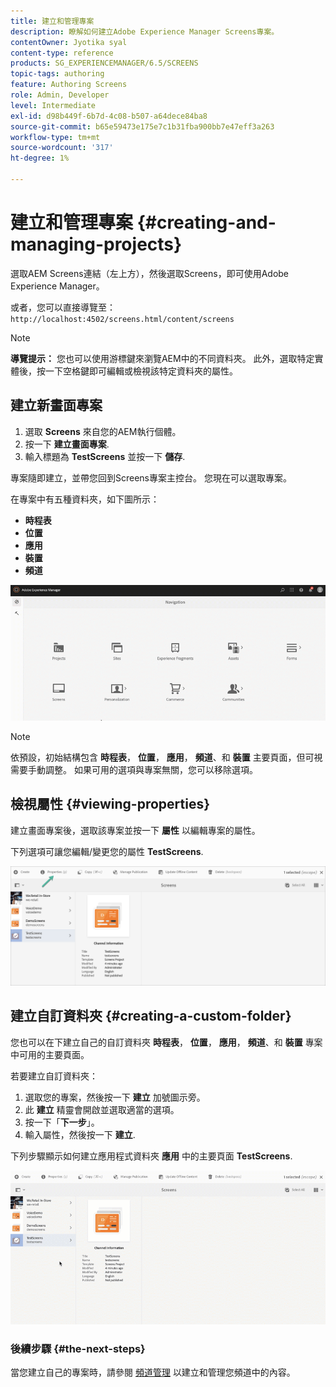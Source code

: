 ```yaml
---
title: 建立和管理專案
description: 瞭解如何建立Adobe Experience Manager Screens專案。
contentOwner: Jyotika syal
content-type: reference
products: SG_EXPERIENCEMANAGER/6.5/SCREENS
topic-tags: authoring
feature: Authoring Screens
role: Admin, Developer
level: Intermediate
exl-id: d98b449f-6b7d-4c08-b507-a64dece84ba8
source-git-commit: b65e59473e175e7c1b31fba900bb7e47eff3a263
workflow-type: tm+mt
source-wordcount: '317'
ht-degree: 1%

---
```


# 建立和管理專案 {#creating-and-managing-projects}

選取AEM Screens連結（左上方），然後選取Screens，即可使用Adobe Experience Manager。

或者，您可以直接導覽至： `http://localhost:4502/screens.html/content/screens`

>[!NOTE]
>**導覽提示：**
>您也可以使用游標鍵來瀏覽AEM中的不同資料夾。 此外，選取特定實體後，按一下空格鍵即可編輯或檢視該特定資料夾的屬性。

## 建立新畫面專案

1. 選取 **Screens** 來自您的AEM執行個體。
1. 按一下 **建立畫面專案**.
1. 輸入標題為 **TestScreens** 並按一下 **儲存**.

專案隨即建立，並帶您回到Screens專案主控台。 您現在可以選取專案。

在專案中有五種資料夾，如下圖所示：

* **時程表**
* **位置**
* **應用**
* **裝置**
* **頻道**

![player1](assets/create-project.gif)

>[!NOTE]
>
>依預設，初始結構包含 **時程表**， **位置**， **應用**， **頻道**、和 **裝置** 主要頁面，但可視需要手動調整。 如果可用的選項與專案無關，您可以移除選項。


## 檢視屬性 {#viewing-properties}

建立畫面專案後，選取該專案並按一下 **屬性** 以編輯專案的屬性。

下列選項可讓您編輯/變更您的屬性 **TestScreens**.

![影像](assets/create-project2.png)

## 建立自訂資料夾 {#creating-a-custom-folder}

您也可以在下建立自己的自訂資料夾 **時程表**， **位置**， **應用**， **頻道**、和 **裝置** 專案中可用的主要頁面。

若要建立自訂資料夾：

1. 選取您的專案，然後按一下 **建立** 加號圖示旁。
1. 此 **建立** 精靈會開啟並選取適當的選項。
1. 按一下「**下一步**」。
1. 輸入屬性，然後按一下 **建立**.

下列步驟顯示如何建立應用程式資料夾 **應用** 中的主要頁面 **TestScreens**.

![player2-1](assets/create-project3.gif)

### 後續步驟 {#the-next-steps}

當您建立自己的專案時，請參閱 [頻道管理](managing-channels.md) 以建立和管理您頻道中的內容。
